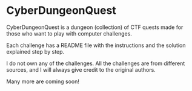 # CyberDungeonQuest

CyberDungeonQuest is a dungeon (collection) of CTF quests made for those who want to play with computer challenges.

Each challenge has a README file with the instructions and the solution explained step by step.

I do not own any of the challenges. All the challenges are from different sources, and I will always give credit to the original authors.

Many more are coming soon!
